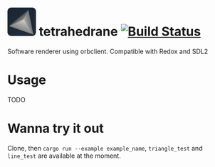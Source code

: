 # ![](/img/icon.png) tetrahedrane [![Build Status](https://api.travis-ci.org/ca1ek/tetrahedrane.svg?branch=refactor)](https://travis-ci.org/ca1ek/tetrahedrane)
Software renderer using orbclient. Compatible with Redox and SDL2

# Usage
TODO

# Wanna try it out
Clone, then `cargo run --example example_name`, `triangle_test` and `line_test` are available at the moment.
